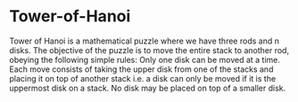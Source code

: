 # Tower-of-Hanoi
Tower of Hanoi is a mathematical puzzle where we have three rods and n disks. The objective of the puzzle is to move the entire stack to another rod, obeying the following simple rules: 
Only one disk can be moved at a time.
Each move consists of taking the upper disk from one of the stacks and placing it on top of another stack i.e. a disk can only be moved if it is the uppermost disk on a stack.
No disk may be placed on top of a smaller disk.
